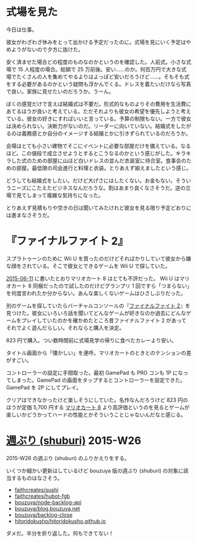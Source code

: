 # 式場を見た

今日は仕事。

彼女がわざわざ休みをとって出かける予定だったのに。式場を見にいく予定はやめようがないので夕方に抜けた。

安く済ませた場合どの程度のものなのかというのを確認した。人前式。小さな式場で 15 人程度の場合。総額で 25 万前後。安い……のか。何百万円で大きな式場でたくさんの人を集めてやるよりはよっぽど安いだろうけど……。そもそも式をする必要があるのかという疑問も浮かんでくる。ドレスを着たいだけなら写真で良い。家族に見せたいのだろうか。うーん。

ぼくの感覚だけで言えば結婚式は不要だ。形式的なものよりその費用を生活費にあてるほうが良いと考えている。ただそれよりも彼女の希望を優先しようと考えている。彼女の好きにすればいいと言っている。予算の制限もない。一方で彼女は決められない。決断力がないのだ。リーダーに向いていない。結婚式をしたがるのは義務感とか自分のイメージする結婚とかに引きずられているのだろうか。

会場はとても小さい建物でそこにイベントに必要な部屋だけを備えている。なるほど。この値段で成立させようとするとこうなるのかという感じがした。キラキラした式のための部屋に山ほど白いドレスの並んだ衣装室に待合室。食事会のための部屋。最低限の司会進行と料理と衣装。とりあえず揃えましたという感じ。

どうしても結婚式をしたい。だけど大げさにはしたくない。お金もない。そういうニーズにこたえたビジネスなんだろうな。割はあまり良くなさそうだ。逆の立場で見てしまって複雑な気持ちになった。

とりあえず見積もりや空きの日は聞いてみたけれど彼女を見る限り予定どおりには進まなさそうだ。

# 『ファイナルファイト 2』

スプラトゥーンのために Wii U を買ったのだけどそればかりしていて彼女から嫌な顔をされている。そこで彼女とできるゲームを Wii U で探していた。

[2015-06-11][] に書いたとおりマリオカート 8 はとても不評だった。 Wii U はマリオカート 8 同梱だったので試したのだけどグランプリ 1 回ですら「つまらない」を何度言われたか分からない。あんな楽しくないゲームはひさしぶりだった。

別のゲームを探していたらバーチャルコンソールの『[ファイナルファイト 2](http://www.nintendo.co.jp/wiiu/software/vc/jblj/)』を見つけた。彼女にいろいろ話を聞いてどんなゲームが好きなのか過去にどんなゲームをプレイしていたのかを確かめたところ昔ファイナルファイト 2 があってそれでよく遊んだらしい。それならと購入を決定。

823 円で購入。つい数時間前に式場見学の帰りに食べたカレーより安い。

タイトル画面から「懐かしい」を連呼。マリオカートのときとのテンションの差がすごい。

コントローラーの設定に手間取った。最初 GamePad も PRO コンも 1P になってしまった。GamePad の画面をタップするとコントローラーを設定できた。GamePad を 2P にしてプレイ。

クリアはできなかったけど楽しそうにしていた。名作なんだろうけど 823 円のほうが定価 5,700 円する [マリオカート 8](http://www.nintendo.co.jp/wiiu/amkj/) より高評価というのを見るとゲームが楽しいかどうかってハードの性能とかそういうことじゃないんだなと感じる。

# [週ぶり (shuburi)][shuburi] 2015-W26

2015-W26 の週ぶり (shuburi) のふりかえりをする。

いくつか細かい更新はしているけど bouzuya 版の週ぶり (shuburi) の対象に該当するものはなさそう。

- [faithcreates/sushi][]
- [faithcreates/hubot-fgb][]
- [bouzuya/node-backlog-api][]
- [bouzuya/blog.bouzuya.net][]
- [bouzuya/backlog-close][]
- [hitoridokusho/hitoridokusho.github.io][]

ダメだ。半分を折り返した。何もできてない！

[shuburi]: http://shuburi.org
[2015-06-11]: http://blog.bouzuya.net/2015/06/11/
[bouzuya/backlog-close]: https://github.com/bouzuya/backlog-close
[bouzuya/blog.bouzuya.net]: https://github.com/bouzuya/blog.bouzuya.net
[bouzuya/node-backlog-api]: https://github.com/bouzuya/node-backlog-api
[faithcreates/hubot-fgb]: https://github.com/faithcreates/hubot-fgb
[faithcreates/sushi]: https://github.com/faithcreates/sushi
[hitoridokusho/hitoridokusho.github.io]: https://github.com/hitoridokusho/hitoridokusho.github.io

